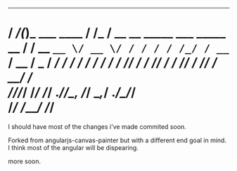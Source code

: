    _____ _                 __      ____                       
  / ___/(_)___ ___  ____  / /_  __/ __ \____ _____  ___  _____
  \__ \/ / __ `__ \/ __ \/ / / / / /_/ / __ `/ __ \/ _ \/ ___/
 ___/ / / / / / / / /_/ / / /_/ / ____/ /_/ / /_/ /  __/ /    
/____/_/_/ /_/ /_/ .___/_/\__, /_/    \__,_/ .___/\___/_/     
                /_/      /____/           /_/                 
================================================================

I should have most of the changes i've made commited soon.

Forked from angularjs-canvas-painter but with a different end goal in mind.
I think most of the angular will be dispearing.


more soon.

